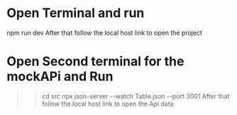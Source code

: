 # Open Terminal and run 
npm run dev
After that follow the local host link to open the project



# Open Second terminal for the mockAPi and Run
>>cd src
>>npx json-server --watch Table.json --port 3001
After that follow the local host link to open the Api data